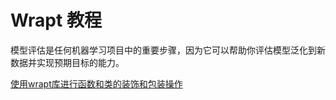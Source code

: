 # Wrapt 教程

<show-structure depth="2"/>

模型评估是任何机器学习项目中的重要步骤，因为它可以帮助你评估模型泛化到新数据并实现预期目标的能力。

<seealso>
<category ref="ref_docs">
    <a href="https://mp.weixin.qq.com/s/dilsR9AbhYjRJWOnOjgwqQ">使用wrapt库进行函数和类的装饰和包装操作</a>
</category>
<category ref="ref_github">
</category>
<category ref="ref_issues">
</category>
<category ref="ref_hf"></category>
<category ref="ref_ms"></category>
</seealso>